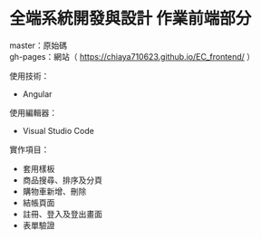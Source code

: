 
# 全端系統開發與設計 作業前端部分

master：原始碼  
gh-pages：網站（ https://chiaya710623.github.io/EC_frontend/ ）  

使用技術：
* Angular

使用編輯器：
* Visual Studio Code

實作項目：

* 套用樣板
* 商品搜尋、排序及分頁
* 購物車新增、刪除
* 結帳頁面
* 註冊、登入及登出畫面
* 表單驗證
